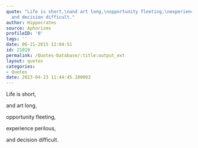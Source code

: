 ```yaml
---
quote: "Life is short,\nand art long,\nopportunity fleeting,\nexperience perilous,\n\
  and decision difficult."
author: Hippocrates
source: Aphorisms
profileID: '0'
tags: ''
date: 06-21-2015 12:04:51
id: 21019
permalink: /Quotes-Database/:title:output_ext
layout: quotes
categories:
- Quotes
date: 2023-04-23 11:44:45.180083
---
```

Life is short,

and art long,

opportunity fleeting,

experience perilous,

and decision difficult.